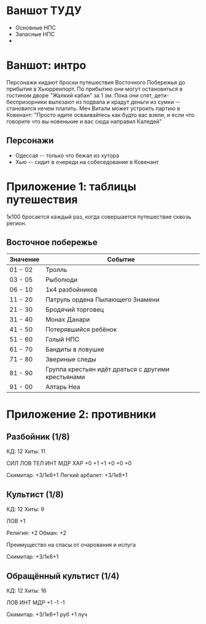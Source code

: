 # Ваншот ТУДУ

- Основные НПС
- Запасные НПС
- 


# Ваншот: интро

Персонажи кидают броски путешествия Восточного Побережья до прибытия в Хьюрренпорт.
По прибытию они могут остановиться в гостином дворе "Жалкий кабан" за 1 зм.
Пока они спят, дети-беспризорники вылезают из подвала и крадут деньги из сумки -- становится нечем платить.
Меч Витали может устроить партию в Ковенант: "Просто идите осваивайтесь как будто вас взяли, и если что говорите что вы новенькие и вас сюда направил Каледей"


## Персонажи

- Одессая -- только что бежал из хутора
- Хью -- сидит в очереди на собеседование в Ковенант


# Приложение 1: таблицы путешествия

1к100 бросается каждый раз, когда совершается путешествие сквозь регион.


## Восточное побережье

| Значение | Событие |
| - | - |
| 01 - 02 | Тролль |
| 03 - 05 | Рыболюди |
| 06 - 10 | 1к4 разбойников |
| 11 - 20 | Патруль ордена Пылающего Знамени |
| 21 - 30 | Бродячий торговец |
| 31 - 40 | Монах Данари |
| 41 - 50 | Потерявшийся ребёнок |
| 51 - 60 | Голый НПС |
| 61 - 70 | Бандиты в ловушке |
| 71 - 80 | Звериные следы |
| 81 - 90 | Группа крестьян идёт драться с другими крестьянами |
| 91 - 00 | Алтарь Неа |


# Приложение 2: противники

## Разбойник (1/8)

КД: 12
Хиты: 11

СИЛ  ЛОВ  ТЕЛ  ИНТ  МДР  ХАР
+0   +1   +1   +0   +0   +0

Скимитар: +3/1к6+1
Легкий арбалет: +3/1к8+1

## Культист (1/8)

КД: 12
Хиты: 9

ЛОВ
+1

Религия: +2
Обман: +2

Преимущество на спасы от очарования и испуга

Скимитар: +3/1к6+1

## Обращённый культист (1/4)

КД: 12
Хиты: 16

ЛОВ  ИНТ  МДР
+1   -1   -1

Скимитар: +3/1к6+1 руб +1 луч

